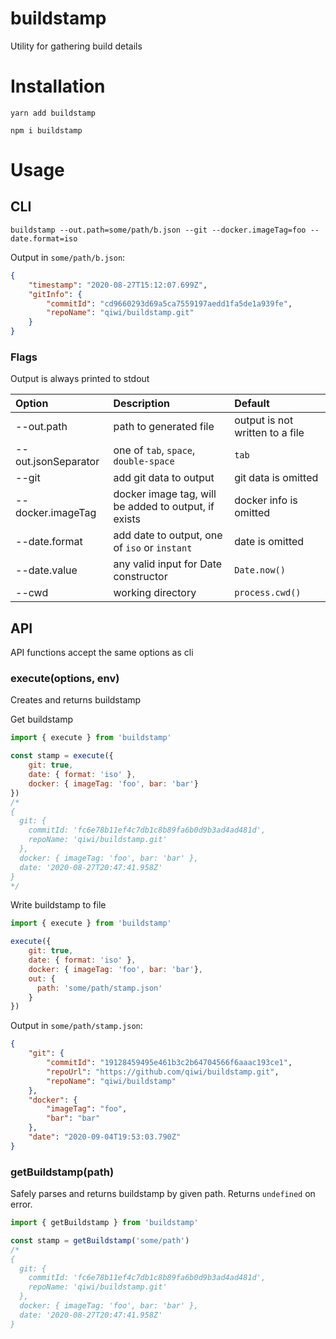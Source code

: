 # buildstamp
Utility for gathering build details
# Installation
```shell script
yarn add buildstamp
```
```shell script
npm i buildstamp
```
# Usage
## CLI
```shell script
buildstamp --out.path=some/path/b.json --git --docker.imageTag=foo --date.format=iso
```
Output in `some/path/b.json`:
```json
{
	"timestamp": "2020-08-27T15:12:07.699Z",
	"gitInfo": {
		"commitId": "cd9660293d69a5ca7559197aedd1fa5de1a939fe",
		"repoName": "qiwi/buildstamp.git"
	}
}
```
### Flags
Output is always printed to stdout

| Option              | Description                                             | Default                                |
|:--------------------|:--------------------------------------------------------|:---------------------------------------|
| --out.path          | path to generated file                                  | output is not written to a file        |
| --out.jsonSeparator | one of `tab`, `space`, `double-space`                   | `tab`                                  |
| --git               | add git data to output                                  | git data is omitted                    |
| --docker.imageTag   | docker image tag, will be added to output, if exists    | docker info is omitted                 |
| --date.format       | add date to output, one of `iso` or `instant`           | date is omitted                        |
| --date.value        | any valid input for Date constructor                    | `Date.now()`                           |
| --cwd               | working directory                                       | `process.cwd()`                        |

## API
API functions accept the same options as cli
### execute(options, env)
Creates and returns buildstamp

Get buildstamp
```javascript
import { execute } from 'buildstamp'

const stamp = execute({
    git: true,
    date: { format: 'iso' },
    docker: { imageTag: 'foo', bar: 'bar'}
})
/*
{
  git: {
    commitId: 'fc6e78b11ef4c7db1c8b89fa6b0d9b3ad4ad481d',
    repoName: 'qiwi/buildstamp.git'
  },
  docker: { imageTag: 'foo', bar: 'bar' },
  date: '2020-08-27T20:47:41.958Z'
}
*/
```
Write buildstamp to file
```javascript
import { execute } from 'buildstamp'

execute({
    git: true,
    date: { format: 'iso' },
    docker: { imageTag: 'foo', bar: 'bar'},
    out: {
      path: 'some/path/stamp.json'
    }
})
```
Output in `some/path/stamp.json`:
```json
{
	"git": {
		"commitId": "19128459495e461b3c2b64704566f6aaac193ce1",
		"repoUrl": "https://github.com/qiwi/buildstamp.git",
		"repoName": "qiwi/buildstamp"
	},
	"docker": {
		"imageTag": "foo",
		"bar": "bar"
	},
	"date": "2020-09-04T19:53:03.790Z"
}
```
### getBuildstamp(path)
Safely parses and returns buildstamp by given path. Returns `undefined` on error.
```javascript
import { getBuildstamp } from 'buildstamp'

const stamp = getBuildstamp('some/path')
/*
{
  git: {
    commitId: 'fc6e78b11ef4c7db1c8b89fa6b0d9b3ad4ad481d',
    repoName: 'qiwi/buildstamp.git'
  },
  docker: { imageTag: 'foo', bar: 'bar' },
  date: '2020-08-27T20:47:41.958Z'
}
```

